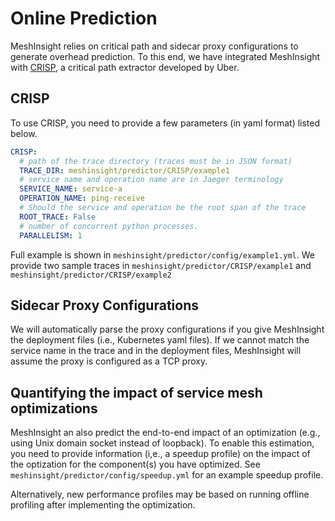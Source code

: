 # Online Prediction

MeshInsight relies on critical path and sidecar proxy configurations to generate overhead prediction. To this end, we have integrated MeshInsight with [CRISP](https://github.com/uber-research/CRISP), a critical path extractor developed by Uber. 


## CRISP
To use CRISP, you need to provide a few parameters (in yaml format) listed below. 

```YAML
CRISP:
  # path of the trace directory (traces must be in JSON format)
  TRACE_DIR: meshinsight/predictor/CRISP/example1
  # service name and operation name are in Jaeger terminology
  SERVICE_NAME: service-a
  OPERATION_NAME: ping-receive
  # Should the service and operation be the root span of the trace
  ROOT_TRACE: False
  # number of concurrent python processes.
  PARALLELISM: 1
```

Full example is shown in `meshinsight/predictor/config/example1.yml`. We provide two sample traces in `meshinsight/predictor/CRISP/example1` and `meshinsight/predictor/CRISP/example2`


## Sidecar Proxy Configurations

We will automatically parse the proxy configurations if you give MeshInsight the deployment files (i.e., Kubernetes yaml files). If we cannot match the service name in the trace and in the deployment files, MeshInsight will assume the proxy is configured as a TCP proxy. 


## Quantifying the impact of service mesh optimizations

MeshInsight an also predict the end-to-end impact of an optimization (e.g., using Unix domain socket instead of loopback). To enable this estimation, you need to provide information (i,e., a speedup profile) on the impact of the optization for the component(s) you have optimized. See `meshinsight/predictor/config/speedup.yml` for an example speedup profile.

Alternatively, new performance profiles may be based on running offline profiling after implementing the optimization.